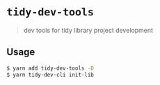 # `tidy-dev-tools`

> dev tools for tidy library project development

## Usage
```bash
$ yarn add tidy-dev-tools -D
$ yarn tidy-dev-cli init-lib
```

